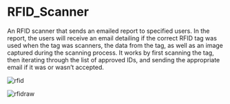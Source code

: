 # RFID_Scanner

An RFID scanner that sends an emailed report to specified users. In the report, the users will receive an email detailing if the correct RFID tag was used when the tag was scanners, the data from the tag, as well as an image captured during the scanning process. It works by first scanning the tag, then iterating through the list of approved IDs, and sending the appropriate email if it was or wasn’t accepted.

![rfid](https://github.com/user-attachments/assets/931eae6a-928b-4ce8-8577-07d78917697d)

![rfidraw](https://github.com/user-attachments/assets/ebd382e1-10e3-4bb4-bbfd-799fe0b251b6)

